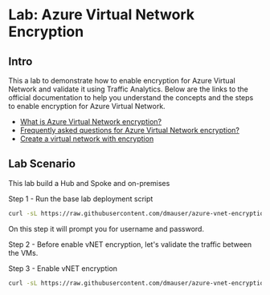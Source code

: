 # Lab: Azure Virtual Network Encryption

## Intro

This a lab to demonstrate how to enable encryption for Azure Virtual Network and validate it using Traffic Analytics.
Below are the links to the official documentation to help you understand the concepts and the steps to enable encryption for Azure Virtual Network.

- [What is Azure Virtual Network encryption?](https://learn.microsoft.com/en-us/azure/virtual-network/virtual-network-encryption-overview)
- [Frequently asked questions for Azure Virtual Network encryption?](https://learn.microsoft.com/en-us/azure/virtual-network/virtual-network-encryption-faq)
- [Create a virtual network with encryption](https://learn.microsoft.com/en-us/azure/virtual-network/how-to-create-encryption)

## Lab Scenario

This lab build a Hub and Spoke and on-premises

Step 1 - Run the base lab deployment script

```bash
curl -sL https://raw.githubusercontent.com/dmauser/azure-vnet-encryption/refs/heads/main/1-deploy.sh | bash
```
On this step it will prompt you for username and password.

Step 2 - Before enable vNET encryption, let's validate the traffic between the VMs.

Step 3 - Enable vNET encryption

```bash
curl -sL https://raw.githubusercontent.com/dmauser/azure-vnet-encryption/refs/heads/main/2-enable-vnet-encryption.sh | bash
```
